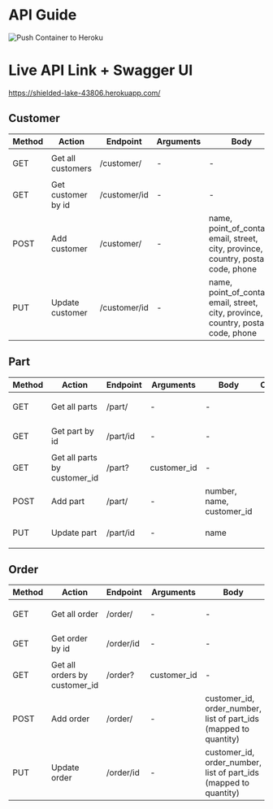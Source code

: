 # API Guide
![Push Container to Heroku](https://github.com/Dieform-Automation/API/workflows/Push%20Container%20to%20Heroku/badge.svg)

# Live API Link + Swagger UI
https://shielded-lake-43806.herokuapp.com/

## Customer
| Method | Action | Endpoint  | Arguments | Body | Complete |
|---|---|---|---|---|:---:|
|GET | Get all customers | /customer/ | - | - | <ul><li>- [x] </li></ul> |
|GET | Get customer by id |  /customer/id | - | - | <ul><li>- [x] </li></ul>  |
|POST| Add customer | /customer/ | -  | name, point_of_contact, email, street, city, province, country, postal code, phone | <ul><li>- [x] </li></ul>  |
|PUT| Update customer | /customer/id | - | name, point_of_contact, email, street, city, province, country, postal code, phone | <ul><li>- [ ] </li></ul>  |

## Part
| Method | Action | Endpoint  | Arguments | Body | Complete |
|---|---|---|---|---|:---:|
|GET | Get all parts | /part/ | - | - | <ul><li>- [x] </li></ul> |
|GET | Get part by id |  /part/id | - | - | <ul><li>- [x] </li></ul>  |
|GET | Get all parts by customer_id |  /part? | customer_id | - | <ul><li>- [x] </li></ul>  |
|POST| Add part | /part/ | - | number, name, customer_id | <ul><li>- [x] </li></ul>  |
|PUT| Update part | /part/id | - | name | <ul><li>- [x] </li></ul>  |

## Order
| Method | Action | Endpoint  | Arguments | Body | Complete |
|---|---|---|---|---|:---:|
|GET | Get all order | /order/ | - | - | <ul><li>- [ ] </li></ul> |
|GET | Get order by id |  /order/id | - | - | <ul><li>- [ ] </li></ul>  |
|GET | Get all orders by customer_id |  /order? | customer_id | - | <ul><li>- [x] </li></ul>  |
|POST| Add order | /order/ | - | customer_id, order_number, list of part_ids (mapped to quantity) | <ul><li>- [x] </li></ul>  |
|PUT| Update order | /order/id | - | customer_id, order_number, list of part_ids (mapped to quantity) | <ul><li>- [ ] </li></ul>  |
